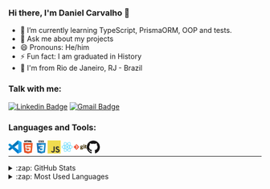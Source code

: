 ### Hi there, I'm Daniel Carvalho 👋

 - 🌱 I’m currently learning TypeScript, PrismaORM, OOP and tests.
 - 💬 Ask me about my projects
 - 😄 Pronouns: He/him
 - ⚡ Fun fact: I am graduated in History
 - 📍 I'm from Rio de Janeiro, RJ - Brazil 

### Talk with me:

[![Linkedin Badge](https://img.shields.io/badge/-LinkedIn-blue?style=flat&logo=Linkedin&logoColor=white&link=https://www.linkedin.com/in/danieelcarvalho/)](https://www.linkedin.com/in/danieelcarvalho/)
[![Gmail Badge](https://img.shields.io/badge/-Gmail-c14438?style=flat&logo=Gmail&logoColor=white&link=mailto:lfaires@gmail.com)](mailto:danielscg2012@gmail.com)


### Languages and Tools:

<img align="left" alt="Visual Studio Code" width="26px" src="https://raw.githubusercontent.com/github/explore/80688e429a7d4ef2fca1e82350fe8e3517d3494d/topics/visual-studio-code/visual-studio-code.png" />

<img align="left" alt="HTML5" width="26px" src="https://raw.githubusercontent.com/github/explore/80688e429a7d4ef2fca1e82350fe8e3517d3494d/topics/html/html.png" />

<img align="left" alt="CSS3" width="26px" src="https://raw.githubusercontent.com/github/explore/80688e429a7d4ef2fca1e82350fe8e3517d3494d/topics/css/css.png" />

<img align="left" alt="JavaScript" width="26px" src="https://raw.githubusercontent.com/github/explore/80688e429a7d4ef2fca1e82350fe8e3517d3494d/topics/javascript/javascript.png" />

<img align="left" alt="React" width="26px" src="https://raw.githubusercontent.com/github/explore/80688e429a7d4ef2fca1e82350fe8e3517d3494d/topics/react/react.png" />


<img align="left" alt="Git" width="26px" src="https://raw.githubusercontent.com/github/explore/80688e429a7d4ef2fca1e82350fe8e3517d3494d/topics/git/git.png" />
<img align="left" alt="GitHub" width="26px" src="https://raw.githubusercontent.com/github/explore/78df643247d429f6cc873026c0622819ad797942/topics/github/github.png" />


<br />

---

<details>
  <summary>:zap: GitHub Stats</summary>

  <img align="left" alt="Daniel GitHub Stats" src="https://github-readme-stats.vercel.app/api?username=DanieelCarvalho&theme=dark&show_icons=true" />

</details>

<details>
  <summary>:zap: Most Used Languages</summary>

<img align="left" alt="Daniel GitHub Top Languages" src="https://github-readme-stats.vercel.app/api/top-langs/?username=DanieelCarvalho&layout=compact&theme=dark" />

</details>

<!--
*lfaires/lfaires* is a ✨ special ✨ repository because its `README.md` (this file) appears on your GitHub profile.

Here are some ideas to get you started:

- 🔭 I’m currently working on ...
- 🌱 I’m currently learning ...
- 👯 I’m looking to collaborate on open source
- 🤔 I’m looking for help with ...
- 💬 Ask me about ...
- 📫 How to reach me: ...
- 😄 Pronouns: ...
- ⚡ Fun fact: ...
-->

<!--
**DanieelCarvalho/DanieelCarvalho** is a ✨ _special_ ✨ repository because its `README.md` (this file) appears on your GitHub profile.

Here are some ideas to get you started:

- 🔭 I’m currently working on ...
- 🌱 I’m currently learning ...
- 👯 I’m looking to collaborate on ...
- 🤔 I’m looking for help with ...
- 💬 Ask me about ...
- 📫 How to reach me: ...
- 😄 Pronouns: ...
- ⚡ Fun fact: ...
-->
